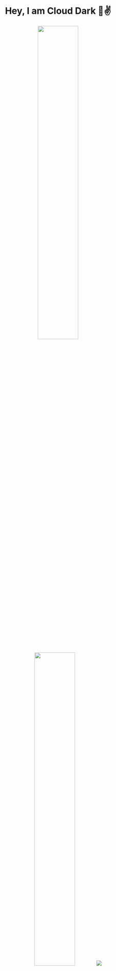 


  <h1 align="center">Hey, I am Cloud Dark 👋✌️</h1>
<p align="center">

  <img height="50%" width="auto" src ="https://github-readme-stats.vercel.app/api?username=Cloud-Dark&show_icons=true&count_private=true&theme=darcula&hide_border=true&hide=issues,contribs&bg_color=00000000">
  <img height="50%" width="auto" src ="https://github-readme-stats.vercel.app/api/top-langs/?username=Cloud-Dark&layout=compact&hide_border=true&theme=darcula&bg_color=00000000&langs_count=6&hide=jupyter%20notebook,tex,css,php">
  <img src ="https://github-readme-streak-stats.herokuapp.com?user=Cloud-Dark&theme=darcula&hide_border=true&background=FFFFFF00">
  <br>
  <br>
  <img src="https://komarev.com/ghpvc/?username=Cloud-Dark&style=for-the-badge&color=orange">
</p>


## Find me around the web 🌍
<a href="https://www.instagram.com/portofolio_cloud_dark/"><img src="https://img.shields.io/badge/instagram%20-DD2476?style=for-the-badge&logo=instagram&logoColor=white"/></a>
<a href="https://www.facebook.com/massyahdanfilsafan"><img src="https://img.shields.io/badge/facebook%20-344E86?style=for-the-badge&logo=facebook&logoColor=white"/></a>
<a href="https://www.linkedin.com/in/mas-syahdan-filsafan/"><img src="https://img.shields.io/badge/Linkedin-0e76a8?style=for-the-badge&logo=linkedin&logoColor=white"/></a>
<a href="https://syahdanfilsafan.my.id/"><img src="https://img.shields.io/badge/Curriculum Vitae-8E2DE2?style=for-the-badge&logo=google%20chrome&logoColor=white"/></a>

## My skills 🚀

![](https://img.shields.io/badge/HTML5-E34F26?style=for-the-badge&logo=html5&logoColor=white)
![](https://img.shields.io/badge/JavaScript-F7DF1E?style=for-the-badge&logo=javascript&logoColor=black)
![](https://img.shields.io/badge/Node.js-43853D?style=for-the-badge&logo=node.js&logoColor=white)
![](https://img.shields.io/badge/CSS3-1572B6?style=for-the-badge&logo=css3&logoColor=white)
![](https://img.shields.io/badge/Sass-CC6699?style=for-the-badge&logo=sass&logoColor=white)
![](https://img.shields.io/badge/Markdown-000000?style=for-the-badge&logo=markdown&logoColor=white)
![](https://img.shields.io/badge/Express.js-404D59?style=for-the-badge)
![](https://img.shields.io/badge/React-20232A?style=for-the-badge&logo=react&logoColor=61DAFB)
![](https://img.shields.io/badge/Tailwind_CSS-38B2AC?style=for-the-badge&logo=tailwind-css&logoColor=white)
![](https://img.shields.io/badge/Bootstrap-563D7C?style=for-the-badge&logo=bootstrap&logoColor=white)
![](https://img.shields.io/badge/Material--UI-0081CB?style=for-the-badge&logo=material-ui&logoColor=white)
![](https://img.shields.io/badge/Redux-593D88?style=for-the-badge&logo=redux&logoColor=white)
![](https://img.shields.io/badge/jQuery-0769AD?style=for-the-badge&logo=jquery&logoColor=white)
![](https://img.shields.io/badge/Netlify-00C7B7?style=for-the-badge&logo=netlify&logoColor=white)
![](https://img.shields.io/badge/MongoDB-4EA94B?style=for-the-badge&logo=mongodb&logoColor=white)
![](https://img.shields.io/badge/Heroku-430098?style=for-the-badge&logo=heroku&logoColor=white)
![](https://img.shields.io/badge/Google_Cloud-4285F4?style=for-the-badge&logo=google-cloud&logoColor=white)
![](https://img.shields.io/badge/Figma-0AC97F?style=for-the-badge&logo=figma&logoColor=white)
![](https://img.shields.io/badge/TensorFlow-FF6F00?style=for-the-badge&logo=tensorflow&logoColor=white)
![](https://img.shields.io/badge/Python-3776AB?style=for-the-badge&logo=python&logoColor=white)
![](https://img.shields.io/badge/PyTorch-EE4C2C?style=for-the-badge&logo=pytorch&logoColor=white)
![](https://img.shields.io/badge/Keras-D00000?style=for-the-badge&logo=keras&logoColor=white)
![](https://img.shields.io/badge/OLLaMA-0A66C2?style=for-the-badge&logo=Ollama&logoColor=white)
![](https://img.shields.io/badge/OpenCV-5C3EE8?style=for-the-badge&logo=opencv&logoColor=white)
![](https://img.shields.io/badge/Scikit--Learn-F7931E?style=for-the-badge&logo=scikit-learn&logoColor=white)
![](https://img.shields.io/badge/NumPy-013243?style=for-the-badge&logo=numpy&logoColor=white)
![](https://img.shields.io/badge/Pandas-150458?style=for-the-badge&logo=pandas&logoColor=white)
![](https://img.shields.io/badge/Jupyter-F37626?style=for-the-badge&logo=jupyter&logoColor=white)
![](https://img.shields.io/badge/Matplotlib-11557C?style=for-the-badge&logo=matplotlib&logoColor=white)
![](https://img.shields.io/badge/Artificial_Intelligence-00A4CC?style=for-the-badge&logo=artificial-intelligence&logoColor=white)
![](https://img.shields.io/badge/Machine_Learning-10217D?style=for-the-badge&logo=machine-learning&logoColor=white)
![](https://img.shields.io/badge/Deep_Learning-FF6F61?style=for-the-badge&logo=deep-learning&logoColor=white)







⭐️ From [Cloud Dark](https://github.com/Cloud-Dark)


